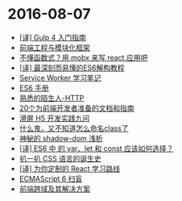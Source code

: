 # 2016-08-07

- [[译] Gulp 4 入门指南](https://github.com/cssmagic/blog/issues/62)
- [前端工程与模块化框架](https://github.com/fouber/blog/issues/4)
- [不懂函数式？用 mobx 来写 react 应用吧](https://segmentfault.com/a/1190000006125797)
- [[译] 最深刻而易懂的ES6解构教程](https://segmentfault.com/a/1190000006129388)
- [Service Worker 学习笔记](https://segmentfault.com/a/1190000004653475)
- [ES6 手册](http://qiutc.me/post/es6-cheatsheet.html)
- [熟悉的陌生人-HTTP](http://www.jianshu.com/p/99dc1f8f62bf)
- [20个为前端开发者准备的文档和指南](http://www.codeceo.com/article/20-docs-guides-for-web-dev.html)
- [滑屏 H5 开发实践九问](https://isux.tencent.com/nine-question-of-swipe-html5-page.html)
- [什么鬼，又不知道怎么命名class了](http://mp.weixin.qq.com/s?__biz=MzI3MDE0MzAzMw==&mid=2652201884&idx=1&sn=15193ebd41d34cb093afdad3a85526e8&scene=0#wechat_redirect)
- [神秘的 shadow-dom 浅析](http://www.cnblogs.com/coco1s/p/5711795.html)
- [[译] ES6 中 的 var、let 和 const 应该如何选择？](https://github.com/xitu/gold-miner/blob/master/TODO/javascript-es6-var-let-or-const.md)
- [扒一扒 CSS 语言的诞生史](http://qianduan.guru/2016/07/26/The-Languages-Which-Almost-Became-CSS/)
- [[译] 为你定制的 React 学习路线](https://github.com/xitu/gold-miner/blob/master/TODO/timeline-for-learning-react.md)
- [ECMAScript 6 扫盲](https://barretlee.com/blog/2016/07/09/a-kickstarter-guide-to-writing-es6/#comments)
- [前端跨域及其解决方案](http://tech.jandou.com/cross-domain.html)


